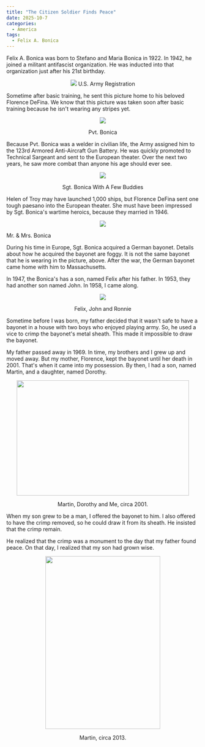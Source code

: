 ```yaml
---
title: "The Citizen Soldier Finds Peace"
date: 2025-10-7
categories:
  - America
tags:
  - Felix A. Bonica
---
```


Felix A. Bonica was born to Stefano and Maria Bonica in 1922. In 1942, he joined a militant antifascist organization. He was inducted into that organization just after his 21st birthday.

<p align="center">

  <img src="{{ site.baseurl }}/assets/images/ww2/jpeg/enlistment.jpg">
  U.S. Army Registration

</p>

Sometime after basic training, he sent this picture home to his beloved Florence DeFina. We know that this picture was taken soon after basic training because he isn't wearing any stripes yet.

<p align="center">
  <img src="{{ site.baseurl }}/assets/images/ww2/jpeg/bayonet.jpg">
</p>

<p align="center">
  Pvt. Bonica
</p>

  Because Pvt. Bonica was a welder in civilian life, the Army assigned him to the 123rd Armored Anti-Aircraft Gun Battery. He was quickly promoted to Technical Sargeant and sent to the European theater.  Over the next two years, he saw more combat
  than anyone his age should ever see.

  <p align="center">
  <img src="{{ site.baseurl }}/assets/images/ww2/jpeg/bigguns.jpg">
</p>

<p align="center">
  Sgt. Bonica With A Few Buddies
</p>

  Helen of Troy may have launched 1,000 ships, but Florence DeFina sent one 
  tough paesano into the European theater. She must have been impressed by
  Sgt. Bonica's wartime heroics, because they married in 1946.


<p align="center">
  <img src="{{ site.baseurl }}/assets/images/ww2/jpeg/Wedding.jpg">
</p>

<p align="center">

  Mr. & Mrs. Bonica
</p>

During his time in Europe, Sgt. Bonica acquired a German bayonet. Details about how he acquired the bayonet are foggy. It is not the same bayonet that he is wearing in the
picture, above. After the war, the German bayonet came home with him to Massachusetts.

In 1947, the Bonica's has a son, named Felix after his father. In 1953, they had another son named John. In 1958, I came along.

<p align="center">
  <img src="{{ site.baseurl }}/assets/images/three_boys.jpg">
</p>

<p align="center">
Felix, John and Ronnie
</p>

Sometime before I was born, my father decided that it wasn't safe to have a bayonet in a house with two boys who enjoyed playing army. So, he used a vice to crimp the bayonet's metal sheath. This made it impossible to draw the bayonet.

My father passed away in 1969. In time, my brothers and I grew up and moved away. But my mother, Florence,  kept the bayonet until her death in 2001. That's when it came into my possession. By then, I had a son, named Martin, and a daughter, named Dorothy.

<p align="center">
  <img src="{{ site.baseurl }}/assets/images/me_martin_and_dorothy.jpg" width="450" height="300">
</p>

<p align="center">
Martin, Dorothy and Me, circa 2001.
</p>

When my son grew to be a man, I offered the bayonet to him. I also offered to have the crimp removed, so he could draw it from its sheath. He insisted that the crimp remain. 

He realized that the crimp was a monument to the day that my father found peace.
On that day, I realized that my son had grown wise.

<p align="center">
  <img src="{{ site.baseurl }}/assets/images/martin.jpg" width="300" height="450">
</p>

<p align="center">
Martin, circa 2013.
</p>
